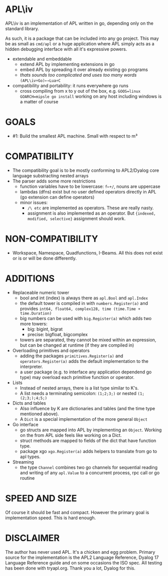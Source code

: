 # APL\iv
APL\iv is an implementation of APL written in go, depending only on the standard library.

As such, it is a package that can be included into any go project.
This may be as small as `cmd/apl` or a huge application where APL simply acts as a hidden debugging interface with all it's expressive powers.

- extendable and embeddable
  - extend APL by implementing extensions in go
  - embed APL by spreading it over already existing go programs
  - *thats sounds too complicated and uses too many words* `(APL\iv÷Go)←→Lua÷C`
- compatibility and portability: it runs everywhere go runs
  - cross compiling from x to y out of the box, e.g. `GOOS=linux GOARCH=mipsle go install` working on any host including windows is a matter of course

# GOALS
- #1: Build the smallest APL machine. Small with respect to m³

# COMPATIBILITY
- The compatibility goal is to be mostly conforming to APL2/Dyalog core language substracting nested arrays
- The parser adds some more restrictions
  - function variables have to be lowercase: `f←+/`, nouns are uppercase
  - lambdas (dfns) exist but no user defined operators directly in APL (go extension can define operators)
  - minor issues:
    - `/\ etc` are implemented as operators. These are really nasty.
    - assignment is also implemented as an operator. But `{indexed, modified, selective}` assignment should work.

# NON-COMPATIBILITY
- Workspace, Namespace, Quadfunctions, I-Beams. All this does not exist or is or will be done differently.

# ADDITIONS
- Replaceable numeric tower
  - bool and int (index) is always there as `apl.Bool` and `apl.Index`
  - the default tower is compiled in with `numbers.Register(a)` and provides `int64, float64, complex128, time (time.Time + time.Duration)`
  - big numbers can be used with `big.Register(a)` which adds two more towers:
    - big: bigint, bigrat
    - precise: bigfloat, bigcomplex
  - towers are separated, they cannot be mixed within an expression, but can be changed at runtime (if they are compiled in)
- Overloading primitives and operators
  - adding the packages `primitives.Register(a)` and `operators.Register(a)` adds the default implementation to the interpreter.
  - a user package (e.g. to interface any application dependend go type) may overload each primitive function or operator.
- Lists
  - Instead of nested arrays, there is a list type similar to K's.
  - A list needs a terminating semicolon: `(1;2;3;)` or nested `(1;(2;3;);4;5;)`
- Dicts and tables
  - Also influence by K are dictionaries and tables (and the time type mentioned above).
  - A `Dict` is a special implementation of the more general `Object`
- Go interface
  - go structs are mapped into APL by implementing an `Object`. Working on the from APL side feels like working on a Dict.
  - struct methods are mapped to fields of the dict that have function type.
  - package xgo `xgo.Register(a)` adds helpers to translate from go to apl types.
- Streaming
  - the type `Channel` combines two go channels for sequential reading and writing of any `apl.Value` to a concurrent process, rpc call or go routine 
  
# SPEED AND SIZE
Of course it should be fast and compact. However the primary goal is implementation speed. This is hard enough.
  
# DISCLAIMER
The author has never used APL. It's a chicken and egg problem.
Primary source for the implementation is the APL2 Language Reference, Dyalog 17 Language Reference guide and on some occasions the ISO spec. All testing has been done with tryapl.org. Thank you a lot, Dyalog for this.
